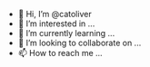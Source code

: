 - 👋 Hi, I’m @catoliver
- 👀 I’m interested in ...
- 🌱 I’m currently learning ...
- 💞️ I’m looking to collaborate on ...
- 📫 How to reach me ...

<!---
catoliver/catoliver is a ✨ special ✨ repository because its `README.md` (this file) appears on your GitHub profile.
You can click the Preview link to take a look at your changes.
--->
